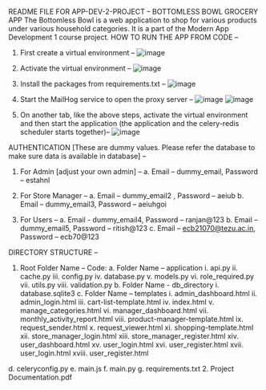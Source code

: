 README FILE FOR APP-DEV-2-PROJECT – BOTTOMLESS BOWL GROCERY APP
The Bottomless Bowl is a web application to shop for various products under various household categories. It is a part of the Modern App Development 1 course project.
HOW TO RUN THE APP FROM CODE – 

1.	First create a virtual environment – 
 ![image](https://github.com/ritish-coder-25/The-Bottomless-Bowl-Grocery-App/assets/96167053/47234309-c220-4553-9db8-1138f573caf6)


2.	Activate the virtual environment – 
 ![image](https://github.com/ritish-coder-25/The-Bottomless-Bowl-Grocery-App/assets/96167053/cc63f8d1-e845-491d-abf4-d2ab09ac11b4)


3.	Install the packages from requirements.txt – 
 ![image](https://github.com/ritish-coder-25/The-Bottomless-Bowl-Grocery-App/assets/96167053/1bfb8f96-aac3-490e-b6dd-2bedb3b7bd72)


4.	Start the MailHog service to open the proxy server – 
 ![image](https://github.com/ritish-coder-25/The-Bottomless-Bowl-Grocery-App/assets/96167053/96cb21cb-421e-4575-a8b2-3f074ca50adb)
 ![image](https://github.com/ritish-coder-25/The-Bottomless-Bowl-Grocery-App/assets/96167053/031930b5-ed4d-4123-8943-36fe75fe5b27)

 
5.	On another tab, like the above steps, activate the virtual environment and then start the application (the application and the celery-redis scheduler starts together)– 
 ![image](https://github.com/ritish-coder-25/The-Bottomless-Bowl-Grocery-App/assets/96167053/a9a40c1e-e2bd-4835-8e1f-f2087422291b)


AUTHENTICATION [These are dummy values. Please refer the database to make sure data is available in database] – 
	
1.	For Admin [adjust your own admin] – 
a.	Email – dummy_email, Password – estahnl

2.	For Store Manager – 
a.	Email – dummy_email2 , Password – aeiub
b.	Email – dummy_email3, Password – aeiuhgoi

3.	For Users – 
a.	Email - dummy_email4, Password – ranjan@123
b.	Email – dummy_email5, Password – ritish@123
c.	Email – ecb21070@tezu.ac.in, Password – ecb70@123

DIRECTORY STRUCTURE – 

1.	Root Folder Name – Code:
a.	Folder Name – application
i.	api.py
ii.	cache.py
iii.	config.py
iv.	database.py
v.	models.py
vi.	role_required.py
vii.	utils.py
viii.	validation.py
b.	Folder Name - db_directory
i.	database.sqlite3
c.	Folder Name – templates
i.	admin_dashboard.html
ii.	admin_login.html
iii.	cart-list-template.html
iv.	index.html
v.	manage_categories.html
vi.	manager_dashboard.html
vii.	monthly_activity_report.html
viii.	product-manager-template.html
ix.	request_sender.html
x.	request_viewer.html
xi.	shopping-template.html
xii.	store_manager_login.html
xiii.	store_manager_register.html
xiv.	user_dashboard.html
xv.	user_login.html
xvi.	user_register.html
xvii.	user_login.html
xviii.	user_register.html

d.	celeryconfig.py
e.	main.js
f.	main.py
g.	requirements.txt
2.	Project Documentation.pdf 
